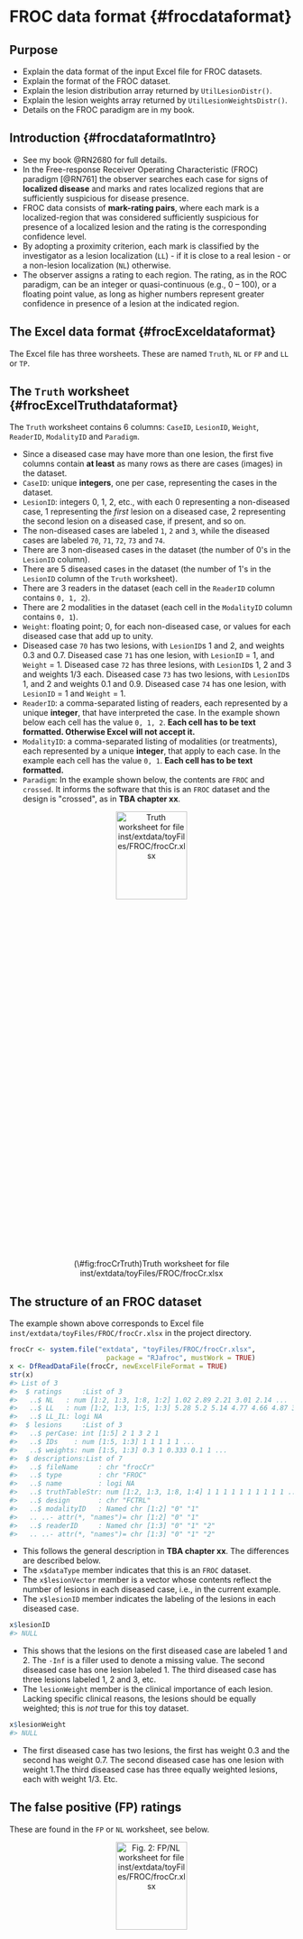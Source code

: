# FROC data format {#frocdataformat}



## Purpose
* Explain the data format of the input Excel file for FROC datasets. 
* Explain the format of the FROC dataset.
* Explain the lesion distribution array returned by `UtilLesionDistr()`.
* Explain the lesion weights array returned by `UtilLesionWeightsDistr()`.
* Details on the FROC paradigm are in my book.

## Introduction {#frocdataformatIntro}
* See my book @RN2680 for full details.
* In the Free-response Receiver Operating Characteristic (FROC) paradigm [@RN761] the observer searches each case for signs of **localized disease** and marks and rates localized regions that are sufficiently suspicious for disease presence. 
* FROC data consists of **mark-rating pairs**, where each mark is a localized-region that was considered sufficiently suspicious for presence of a localized lesion and the rating is the corresponding confidence level. 
* By adopting a proximity criterion, each mark is classified by the investigator as a lesion localization (`LL`) - if it is close to a real lesion - or a non-lesion localization (`NL`) otherwise. 
* The observer assigns a rating to each region. The rating, as in the ROC paradigm, can be an integer or quasi-continuous (e.g., 0 – 100), or a floating point value, as long as higher numbers represent greater confidence in presence of a lesion at the indicated region.

## The Excel data format {#frocExceldataformat}
The Excel file has three worsheets. These are named `Truth`, `NL` or `FP` and `LL` or `TP`. 

## The `Truth` worksheet {#frocExcelTruthdataformat}

The `Truth` worksheet contains 6 columns: `CaseID`, `LesionID`, `Weight`, `ReaderID`, `ModalityID` and `Paradigm`. 

* Since a diseased case may have more than one lesion, the first five columns contain **at least** as many rows as there are cases (images) in the dataset. 
* `CaseID`: unique **integers**, one per case, representing the cases in the dataset. 
* `LesionID`: integers 0, 1, 2, etc., with each 0 representing a non-diseased case, 1 representing the *first* lesion on a diseased case, 2 representing the second lesion on a diseased case, if present, and so on. 
* The non-diseased cases are labeled `1`, `2` and `3`, while the diseased cases are labeled `70`, `71`, `72`, `73` and `74`.
* There are 3 non-diseased cases in the dataset (the number of 0's in the `LesionID` column).
* There are 5 diseased cases in the dataset (the number of 1's in the `LesionID` column of the `Truth` worksheet). 
* There are 3 readers in the dataset (each cell in the `ReaderID` column contains `0, 1, 2`).
* There are 2 modalities in the dataset (each cell in the `ModalityID` column contains `0, 1`).
* `Weight`: floating point; 0, for each non-diseased case, or values for each diseased case that add up to unity.  
* Diseased case `70` has two lesions, with `LesionID`s 1 and 2, and weights 0.3 and 0.7. Diseased case `71` has one lesion, with `LesionID` = 1, and `Weight` = 1. Diseased case `72` has three lesions, with `LesionID`s 1, 2 and 3 and weights 1/3 each. Diseased case `73` has two lesions, with `LesionID`s 1, and 2 and weights 0.1 and 0.9. Diseased case `74` has one lesion, with `LesionID` = 1 and `Weight` = 1.
* `ReaderID`: a comma-separated listing of readers, each represented by a unique **integer**, that have interpreted the case. In the example shown below each cell has the value `0, 1, 2`. **Each cell has to be text formatted. Otherwise Excel will not accept it.**
* `ModalityID`: a comma-separated listing of modalities (or treatments), each represented by a unique **integer**, that apply to each case. In the example each cell has the value `0, 1`. **Each cell has to be text formatted.**
* `Paradigm`: In the example shown below, the contents are `FROC` and `crossed`. It informs the software that this is an `FROC` dataset and the design is "crossed", as in **TBA chapter xx**.

<div class="figure" style="text-align: center">
<img src="images/frocCrTruth.png" alt="Truth worksheet for file inst/extdata/toyFiles/FROC/frocCr.xlsx" width="50%" height="20%" />
<p class="caption">(\#fig:frocCrTruth)Truth worksheet for file inst/extdata/toyFiles/FROC/frocCr.xlsx</p>
</div>


## The structure of an FROC dataset
The example shown above corresponds to Excel file `inst/extdata/toyFiles/FROC/frocCr.xlsx` in the project directory. 


```r
frocCr <- system.file("extdata", "toyFiles/FROC/frocCr.xlsx",
                        package = "RJafroc", mustWork = TRUE)
x <- DfReadDataFile(frocCr, newExcelFileFormat = TRUE)
str(x)
#> List of 3
#>  $ ratings     :List of 3
#>   ..$ NL   : num [1:2, 1:3, 1:8, 1:2] 1.02 2.89 2.21 3.01 2.14 ...
#>   ..$ LL   : num [1:2, 1:3, 1:5, 1:3] 5.28 5.2 5.14 4.77 4.66 4.87 3.01 3.27 3.31 3.19 ...
#>   ..$ LL_IL: logi NA
#>  $ lesions     :List of 3
#>   ..$ perCase: int [1:5] 2 1 3 2 1
#>   ..$ IDs    : num [1:5, 1:3] 1 1 1 1 1 ...
#>   ..$ weights: num [1:5, 1:3] 0.3 1 0.333 0.1 1 ...
#>  $ descriptions:List of 7
#>   ..$ fileName     : chr "frocCr"
#>   ..$ type         : chr "FROC"
#>   ..$ name         : logi NA
#>   ..$ truthTableStr: num [1:2, 1:3, 1:8, 1:4] 1 1 1 1 1 1 1 1 1 1 ...
#>   ..$ design       : chr "FCTRL"
#>   ..$ modalityID   : Named chr [1:2] "0" "1"
#>   .. ..- attr(*, "names")= chr [1:2] "0" "1"
#>   ..$ readerID     : Named chr [1:3] "0" "1" "2"
#>   .. ..- attr(*, "names")= chr [1:3] "0" "1" "2"
```

* This follows the general description in **TBA chapter xx**. The differences are described below.
* The `x$dataType` member indicates that this is an `FROC` dataset. 
* The `x$lesionVector` member is a vector whose contents reflect the number of lesions in each diseased case, i.e.,  in the current example.
* The `x$lesionID` member indicates the labeling of the lesions in each diseased case.


```r
x$lesionID
#> NULL
```

* This shows that the lesions on the first diseased case are labeled 1 and 2. The `-Inf` is a filler used to denote a missing value. The second diseased case has one lesion labeled 1. The third diseased case has three lesions labeled 1, 2 and 3, etc.
* The `lesionWeight` member is the clinical importance of each lesion. Lacking specific clinical reasons, the lesions should be equally weighted; this is *not* true for this toy dataset.


```r
x$lesionWeight
#> NULL
```

* The first diseased case has two lesions, the first has weight 0.3 and the second has weight 0.7. The second diseased case has one lesion with weight 1.The third diseased case has three equally weighted lesions, each with weight 1/3. Etc.

## The false positive (FP) ratings
These are found in the `FP` or `NL` worksheet, see below.
<div class="figure" style="text-align: center">
<img src="images/frocCrNL.png" alt="Fig. 2: FP/NL worksheet for file inst/extdata/toyFiles/FROC/frocCr.xlsx" width="50%" height="20%" />
<p class="caption">(\#fig:frocCrNL)Fig. 2: FP/NL worksheet for file inst/extdata/toyFiles/FROC/frocCr.xlsx</p>
</div>

* It consists of 4 columns, of equal length. **The common length is unpredictable.** It could be zero if the dataset has no NL marks (a distinct possibility if the lesions are very easy to find and the modality and/or observer has high performance). All one knows is that the common length is an integer greater than or equal to zero.
* In the example dataset, the common length is 0.
* `ReaderID`: the reader labels: these must be `0`, `1`, or `2`, as declared in the `Truth` worksheet. 
* `ModalityID`: the modality labels: must be `0` or `1`, as declared in the `Truth` worksheet. 
* `CaseID`: the labels of cases with `NL` marks. In the FROC paradigm, `NL` events can occur on non-diseased **and** diseased cases. 
* `FP_Rating`: the floating point ratings of `NL` marks. Each row of this worksheet yields a rating corresponding to the values of `ReaderID`, `ModalityID` and `CaseID` for that row.
* For `ModalityID` 0, `ReaderID` 0 and `CaseID` 1 (the first non-diseased case declared in the `Truth` worksheet), there is a single `NL` mark that was rated , corresponding to row 2 of the `FP` worksheet.
* Diseased cases with `NL` marks are also declared in the `FP` worksheet. Some examples are seen at rows 15, 16 and 21-23 of the `FP` worksheet. 
* Rows 21 and 22 show that `caseID` = 71 got two `NL` marks, rated . 
* That this is the *only* case with two marks determines the length of the fourth dimension of the `x$NL` list member, 0 in the current example. Absent this case, the length would have been one.
* In general, the case with the most `NL` marks determines the length of the fourth dimension of the `x$NL` list member.
* The reader should convince oneself that the ratings in `x$NL` reflect the contents of the `FP` worksheet.

## The true positive (TP) ratings
These are found in the `TP` or `LL` worksheet, see below.

<div class="figure" style="text-align: center">
<img src="images/frocCrLL.png" alt="Fig. 3: TP/LL worksheet for file inst/extdata/toyFiles/FROC/frocCr.xlsx" width="50%" height="20%" />
<p class="caption">(\#fig:frocCrLL)Fig. 3: TP/LL worksheet for file inst/extdata/toyFiles/FROC/frocCr.xlsx</p>
</div>

* This worksheet can only have diseased cases. The presence of a non-diseased case in this worksheet will generate an error.
* The common vertical length, 31 in this example, is a-priori unpredictable. Given the structure of the `Truth` worsheet for this dataset, the maximum length would be 9 times 2 times 3, assuming every lesion is marked for each modality, reader and diseased case. The 9 comes from the total number of non-zero entries in the `LesionID` column of the `Truth` worksheet.
* The fact that the length is smaller than the maximum length means that there are combinations of modality, reader and diseased cases on which some lesions were not marked.
* As an example, the first lesion in `CaseID` equal to `70` was marked (and rated ) in `ModalityID` `0` and `ReaderID` `0`. 
* The length of the fourth dimension of the `x$LL` list member, 0 in the present example, is determined by the diseased case with the most lesions in the `Truth` worksheet.
* The reader should convince oneself that the ratings in `x$LL` reflect the contents of the `TP` worksheet.

## On the distribution of numbers of lesions in abnormal cases  
* Consider a much larger dataset, `dataset11`, with structure as shown below:


```r
x <- dataset11
str(x)
#> List of 3
#>  $ ratings     :List of 3
#>   ..$ NL   : num [1:4, 1:5, 1:158, 1:4] -Inf -Inf -Inf -Inf -Inf ...
#>   ..$ LL   : num [1:4, 1:5, 1:115, 1:20] -Inf -Inf -Inf -Inf -Inf ...
#>   ..$ LL_IL: logi NA
#>  $ lesions     :List of 3
#>   ..$ perCase: int [1:115] 6 4 7 1 3 3 3 8 11 2 ...
#>   ..$ IDs    : num [1:115, 1:20] 1 1 1 1 1 1 1 1 1 1 ...
#>   ..$ weights: num [1:115, 1:20] 0.167 0.25 0.143 1 0.333 ...
#>  $ descriptions:List of 7
#>   ..$ fileName     : chr "dataset11"
#>   ..$ type         : chr "FROC"
#>   ..$ name         : chr "DOBBINS-1"
#>   ..$ truthTableStr: num [1:4, 1:5, 1:158, 1:21] 1 1 1 1 1 1 1 1 1 1 ...
#>   ..$ design       : chr "FCTRL"
#>   ..$ modalityID   : Named chr [1:4] "1" "2" "3" "4"
#>   .. ..- attr(*, "names")= chr [1:4] "1" "2" "3" "4"
#>   ..$ readerID     : Named chr [1:5] "1" "2" "3" "4" ...
#>   .. ..- attr(*, "names")= chr [1:5] "1" "2" "3" "4" ...
```

* Focus for now in the 115 abnormal cases. 
* The numbers of lesions in these cases is contained in `x$lesionVector`.


```r
x$lesions$perCase
#>   [1]  6  4  7  1  3  3  3  8 11  2  4  6  2 16  5  2  8  3  4  7 11  1  4  3  4
#>  [26]  4  7  3  2  5  2  2  7  6  6  4 10 20 12  6  4  7 12  5  1  1  5  1  2  8
#>  [51]  3  1  2  2  3  2  8 16 10  1  2  2  6  3  2  2  4  6 10 11  1  2  6  2  4
#>  [76]  5  2  9  6  6  8  3  8  7  1  1  6  3  2  1  9  8  8  2  2 12  1  1  1  1
#> [101]  1  3  1  2  2  1  1  1  1  3  1  1  1  2  1
```

* For example, the first abnormal case contains 6 lesions, the second contains 4 lesions, the third contains 7 lesions, etc. and the last abnormal case contains 1 lesion.
* To get an idea of the distribution of the numbers of lesions per abnormal cases, one could interrogate this vector as shown below using the `which()` function:


```r
for (el in 1:max(x$lesions$perCase)) cat(
  "abnormal cases with", el, "lesions = ", 
  length(which(x$lesionVector == el)), "\n")
#> abnormal cases with 1 lesions =  0 
#> abnormal cases with 2 lesions =  0 
#> abnormal cases with 3 lesions =  0 
#> abnormal cases with 4 lesions =  0 
#> abnormal cases with 5 lesions =  0 
#> abnormal cases with 6 lesions =  0 
#> abnormal cases with 7 lesions =  0 
#> abnormal cases with 8 lesions =  0 
#> abnormal cases with 9 lesions =  0 
#> abnormal cases with 10 lesions =  0 
#> abnormal cases with 11 lesions =  0 
#> abnormal cases with 12 lesions =  0 
#> abnormal cases with 13 lesions =  0 
#> abnormal cases with 14 lesions =  0 
#> abnormal cases with 15 lesions =  0 
#> abnormal cases with 16 lesions =  0 
#> abnormal cases with 17 lesions =  0 
#> abnormal cases with 18 lesions =  0 
#> abnormal cases with 19 lesions =  0 
#> abnormal cases with 20 lesions =  0
```

* This tells us that 25 cases contain 1 lesion
* Likewise, 23 cases contain 2 lesions
* Etc.

### Definition of `lesDistr` array
* Let us ask what is the fraction of (abnormal) cases with 1 lesion, 2 lesions etc.


```r
for (el in 1:max(x$lesions$perCase)) cat("fraction of abnormal cases with", el, "lesions = ", 
                                              length(which(x$lesions$perCase == el))/length(x$ratings$LL[1,1,,1]), "\n")
#> fraction of abnormal cases with 1 lesions =  0.2173913 
#> fraction of abnormal cases with 2 lesions =  0.2 
#> fraction of abnormal cases with 3 lesions =  0.1130435 
#> fraction of abnormal cases with 4 lesions =  0.08695652 
#> fraction of abnormal cases with 5 lesions =  0.04347826 
#> fraction of abnormal cases with 6 lesions =  0.09565217 
#> fraction of abnormal cases with 7 lesions =  0.05217391 
#> fraction of abnormal cases with 8 lesions =  0.06956522 
#> fraction of abnormal cases with 9 lesions =  0.0173913 
#> fraction of abnormal cases with 10 lesions =  0.02608696 
#> fraction of abnormal cases with 11 lesions =  0.02608696 
#> fraction of abnormal cases with 12 lesions =  0.02608696 
#> fraction of abnormal cases with 13 lesions =  0 
#> fraction of abnormal cases with 14 lesions =  0 
#> fraction of abnormal cases with 15 lesions =  0 
#> fraction of abnormal cases with 16 lesions =  0.0173913 
#> fraction of abnormal cases with 17 lesions =  0 
#> fraction of abnormal cases with 18 lesions =  0 
#> fraction of abnormal cases with 19 lesions =  0 
#> fraction of abnormal cases with 20 lesions =  0.008695652
```

* This tells us that fraction 0.217 of (abnormal) cases contain 1 lesion
* And fraction 0.2 of (abnormal) cases contain 2 lesions
* Etc.
* This information is contained the the `lesDistr` array
* It is coded in the `Utility` function `UtilLesionDistr()` 


```r
lesDistr <- UtilLesionDistr(x)
lesDistr
#>       [,1]        [,2]
#>  [1,]    1 0.217391304
#>  [2,]    2 0.200000000
#>  [3,]    3 0.113043478
#>  [4,]    4 0.086956522
#>  [5,]    5 0.043478261
#>  [6,]    6 0.095652174
#>  [7,]    7 0.052173913
#>  [8,]    8 0.069565217
#>  [9,]    9 0.017391304
#> [10,]   10 0.026086957
#> [11,]   11 0.026086957
#> [12,]   12 0.026086957
#> [13,]   16 0.017391304
#> [14,]   20 0.008695652
```

* The `UtilLesionDistr()` function returns an array with two columns and number of rows equal to the number of distinct values of lesions per case.
* The first column contains the number of distinct values of lesions per case, 14 in the current example.
* The second column contains the fraction of diseased cases with the number of lesions indicated in the first column.
* The second column must sum to unity


```r
sum(UtilLesionDistr(x)[,2])
#> [1] 1
```

* The lesion distribution array will come in handy when it comes to predicting the operating characteristics from using the Radiological Search Model (RSM), as detailed in Chapter 17 of my book.


## Definition of `lesWghtDistr` array
* This is returned by `UtilLesionWeightsDistr()`.
* This contains the same number of rows as `lesDistr`.
* The number of columns is one plus the number of rows as `lesDistr`.
* The first column contains the number of distinct values of lesions per case, 14 in the current example.
* The second column contains the weights of cases with number of lesions per case corresponding to row 1.
* The third column contains the weights of cases with number of lesions per case corresponding to row 2.
* Etc.
* Missing values are filled with `-Inf`.


```r
lesWghtDistr <- UtilLesionWeightsDistr(x)
cat("dim(lesDistr) =", dim(lesDistr),"\n")
#> dim(lesDistr) = 14 2
cat("dim(lesWghtDistr) =", dim(lesWghtDistr),"\n")
#> dim(lesWghtDistr) = 14 21
cat("lesWghtDistr = \n\n")
#> lesWghtDistr =
lesWghtDistr
#>       [,1]       [,2]       [,3]       [,4]       [,5]       [,6]       [,7]
#>  [1,]    1 1.00000000       -Inf       -Inf       -Inf       -Inf       -Inf
#>  [2,]    2 0.50000000 0.50000000       -Inf       -Inf       -Inf       -Inf
#>  [3,]    3 0.33333333 0.33333333 0.33333333       -Inf       -Inf       -Inf
#>  [4,]    4 0.25000000 0.25000000 0.25000000 0.25000000       -Inf       -Inf
#>  [5,]    5 0.20000000 0.20000000 0.20000000 0.20000000 0.20000000       -Inf
#>  [6,]    6 0.16666667 0.16666667 0.16666667 0.16666667 0.16666667 0.16666667
#>  [7,]    7 0.14285714 0.14285714 0.14285714 0.14285714 0.14285714 0.14285714
#>  [8,]    8 0.12500000 0.12500000 0.12500000 0.12500000 0.12500000 0.12500000
#>  [9,]    9 0.11111111 0.11111111 0.11111111 0.11111111 0.11111111 0.11111111
#> [10,]   10 0.10000000 0.10000000 0.10000000 0.10000000 0.10000000 0.10000000
#> [11,]   11 0.09090909 0.09090909 0.09090909 0.09090909 0.09090909 0.09090909
#> [12,]   12 0.08333333 0.08333333 0.08333333 0.08333333 0.08333333 0.08333333
#> [13,]   16 0.06250000 0.06250000 0.06250000 0.06250000 0.06250000 0.06250000
#> [14,]   20 0.05000000 0.05000000 0.05000000 0.05000000 0.05000000 0.05000000
#>             [,8]       [,9]      [,10]      [,11]      [,12]      [,13]  [,14]
#>  [1,]       -Inf       -Inf       -Inf       -Inf       -Inf       -Inf   -Inf
#>  [2,]       -Inf       -Inf       -Inf       -Inf       -Inf       -Inf   -Inf
#>  [3,]       -Inf       -Inf       -Inf       -Inf       -Inf       -Inf   -Inf
#>  [4,]       -Inf       -Inf       -Inf       -Inf       -Inf       -Inf   -Inf
#>  [5,]       -Inf       -Inf       -Inf       -Inf       -Inf       -Inf   -Inf
#>  [6,]       -Inf       -Inf       -Inf       -Inf       -Inf       -Inf   -Inf
#>  [7,] 0.14285714       -Inf       -Inf       -Inf       -Inf       -Inf   -Inf
#>  [8,] 0.12500000 0.12500000       -Inf       -Inf       -Inf       -Inf   -Inf
#>  [9,] 0.11111111 0.11111111 0.11111111       -Inf       -Inf       -Inf   -Inf
#> [10,] 0.10000000 0.10000000 0.10000000 0.10000000       -Inf       -Inf   -Inf
#> [11,] 0.09090909 0.09090909 0.09090909 0.09090909 0.09090909       -Inf   -Inf
#> [12,] 0.08333333 0.08333333 0.08333333 0.08333333 0.08333333 0.08333333   -Inf
#> [13,] 0.06250000 0.06250000 0.06250000 0.06250000 0.06250000 0.06250000 0.0625
#> [14,] 0.05000000 0.05000000 0.05000000 0.05000000 0.05000000 0.05000000 0.0500
#>        [,15]  [,16]  [,17] [,18] [,19] [,20] [,21]
#>  [1,]   -Inf   -Inf   -Inf  -Inf  -Inf  -Inf  -Inf
#>  [2,]   -Inf   -Inf   -Inf  -Inf  -Inf  -Inf  -Inf
#>  [3,]   -Inf   -Inf   -Inf  -Inf  -Inf  -Inf  -Inf
#>  [4,]   -Inf   -Inf   -Inf  -Inf  -Inf  -Inf  -Inf
#>  [5,]   -Inf   -Inf   -Inf  -Inf  -Inf  -Inf  -Inf
#>  [6,]   -Inf   -Inf   -Inf  -Inf  -Inf  -Inf  -Inf
#>  [7,]   -Inf   -Inf   -Inf  -Inf  -Inf  -Inf  -Inf
#>  [8,]   -Inf   -Inf   -Inf  -Inf  -Inf  -Inf  -Inf
#>  [9,]   -Inf   -Inf   -Inf  -Inf  -Inf  -Inf  -Inf
#> [10,]   -Inf   -Inf   -Inf  -Inf  -Inf  -Inf  -Inf
#> [11,]   -Inf   -Inf   -Inf  -Inf  -Inf  -Inf  -Inf
#> [12,]   -Inf   -Inf   -Inf  -Inf  -Inf  -Inf  -Inf
#> [13,] 0.0625 0.0625 0.0625  -Inf  -Inf  -Inf  -Inf
#> [14,] 0.0500 0.0500 0.0500  0.05  0.05  0.05  0.05
```

* Row 3 corresponds to 3 lesions per case and the weights are 1/3, 1/3 and 1/3.
* Row 13 corresponds to 16 lesions per case and the weights are 0.06250000, 0.06250000, ..., repeated 13 times.
* Note that the number of rows is less than the maximum number of lesions per case (20).
* This is because some configurations of lesions per case (e.g., cases with 13 lesions per case) do not occur in this dataset. 

## Summary{#frocdataformat-Summary}
* The FROC dataset has far less regularity in structure as compared to an ROC dataset.
* The length of the first dimension of either `x$NL` or `x$LL` list members is the total number of modalities, 2 in the current example.
* The length of the second dimension of either `x$NL` or `x$LL` list members is the total number of readers, 3 in the current example.
* The length of the third dimension of `x$NL` is the total number of cases, 8 in the current example. The first three positions account for `NL` marks on non-diseased cases and the remaining 5 positions account for `NL` marks on diseased cases.
* The length of the third dimension of `x$LL` is the total number of diseased cases, 5 in the current example. 
* The length of the fourth dimension of `x$NL` is determined by the case (diseased or non-diseased) with the most `NL` marks, 2 in the current example.
* The length of the fourth dimension of `x$LL` is determined by the diseased case with the most lesions, 3 in the current example.

## Discussion{#frocdataformat-Discussion}
## References {#frocdataformat-references}

